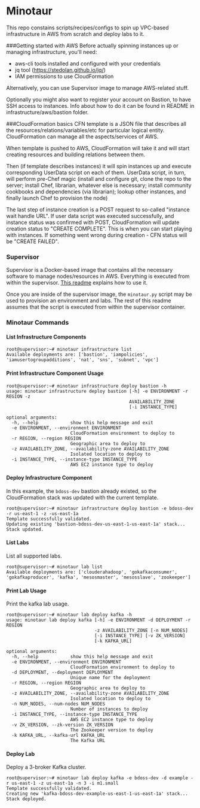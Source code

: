 Minotaur
========

This repo constains scripts/recipes/configs to spin up VPC-based infrastructure in AWS from scratch and deploy labs to it.

###Getting started with AWS
Before actually spinning instances up or managing infrastructure, you'll need:

- aws-cli tools installed and configured with your credentials
- jq tool (https://stedolan.github.io/jq/)
- IAM permissions to use CloudFormation

Alternatively, you can use Supervisor image to manage AWS-related stuff.

Optionally you might also want to register your account on Bastion, to have SSH access to instances. 
Info about how to do it can be found in README in infrastructure/aws/bastion folder.

###CloudFormation basics
CFN template is a JSON file that describes all the resources/relations/variables/etc for particular logical entity.
CloudFormation can manage all the aspects/services of AWS. 

When template is pushed to AWS, CloudFormation will take it and will start creating resources and building relations between them.

Then (if template describes instances) it will spin instances up and execute corresponding UserData script on each of them.
UserData script, in turn, will perform pre-Chef magic (install and configure git, clone the repo to the server; install Chef, librarian, whatever else is necessary; install community cookbooks and dependencies (via librarian); lookup other instances, and finally launch Chef to provision the node)

The last step of instance creation is a POST request to so-called "instance wait handle URL". 
If user data script was executed successfully, and instance status was confirmed with POST, CloudFormation will update creation status to "CREATE COMPLETE". 
This is when you can start playing with instances.
If something went wrong during creation - CFN status will be "CREATE FAILED".

### Supervisor

Supervisor is a Docker-based image that contains all the necessary software to manage nodes/resources in AWS. Everything is executed from within the supervisor. [This readme](supervisor/README.md) explains how to use it.

Once you are inside of the supervisor image, the `minotaur.py` script may be used to provision an environment and labs. The rest of this readme assumes that the script is executed from within the supervisor container.

### Minotaur Commands

#### List Infrastructure Components
```
root@supervisor:~# minotaur infrastructure list
Available deployments are: ['bastion', 'iampolicies', 'iamusertogroupadditions', 'nat', 'sns', 'subnet', 'vpc']
```
#### Print Infrastructure Component Usage
```
root@supervisor:~# minotaur infrastructure deploy bastion -h
usage: minotaur infrastructure deploy bastion [-h] -e ENVIRONMENT -r REGION -z
                                              AVAILABILITY_ZONE
                                              [-i INSTANCE_TYPE]

optional arguments:
  -h, --help            show this help message and exit
  -e ENVIRONMENT, --environment ENVIRONMENT
                        CloudFormation environment to deploy to
  -r REGION, --region REGION
                        Geographic area to deploy to
  -z AVAILABILITY_ZONE, --availability-zone AVAILABILITY_ZONE
                        Isolated location to deploy to
  -i INSTANCE_TYPE, --instance-type INSTANCE_TYPE
                        AWS EC2 instance type to deploy
```

#### Deploy Infrastructure Component

In this example, the `bdoss-dev` bastion already existed, so the CloudFormation stack was updated with the current template.
```
root@supervisor:~# minotaur infrastructure deploy bastion -e bdoss-dev -r us-east-1 -z -us-east-1a
Template successfully validated.
Updating existing 'bastion-bdoss-dev-us-east-1-us-east-1a' stack...
Stack updated.
```

#### List Labs
List all supported labs.
```
root@supervisor:~# minotaur lab list
Available deployments are: ['clouderahadoop', 'gokafkaconsumer', 'gokafkaproducer', 'kafka', 'mesosmaster', 'mesosslave', 'zookeeper']
```

#### Print Lab Usage
Print the kafka lab usage.
```
root@supervisor:~# minotaur lab deploy kafka -h
usage: minotaur lab deploy kafka [-h] -e ENVIRONMENT -d DEPLOYMENT -r REGION
                                 -z AVAILABILITY_ZONE [-n NUM_NODES]
                                 [-i INSTANCE_TYPE] [-v ZK_VERSION]
                                 [-k KAFKA_URL]

optional arguments:
  -h, --help            show this help message and exit
  -e ENVIRONMENT, --environment ENVIRONMENT
                        CloudFormation environment to deploy to
  -d DEPLOYMENT, --deployment DEPLOYMENT
                        Unique name for the deployment
  -r REGION, --region REGION
                        Geographic area to deploy to
  -z AVAILABILITY_ZONE, --availability-zone AVAILABILITY_ZONE
                        Isolated location to deploy to
  -n NUM_NODES, --num-nodes NUM_NODES
                        Number of instances to deploy
  -i INSTANCE_TYPE, --instance-type INSTANCE_TYPE
                        AWS EC2 instance type to deploy
  -v ZK_VERSION, --zk-version ZK_VERSION
                        The Zookeeper version to deploy
  -k KAFKA_URL, --kafka-url KAFKA_URL
                        The Kafka URL
```

#### Deploy Lab
Deploy a 3-broker Kafka cluster.
```
root@supervisor:~# minotaur lab deploy kafka -e bdoss-dev -d example -r us-east-1 -z us-east-1a -n 3 -i m1.small
Template successfully validated.
Creating new 'kafka-bdoss-dev-example-us-east-1-us-east-1a' stack...
Stack deployed.
```